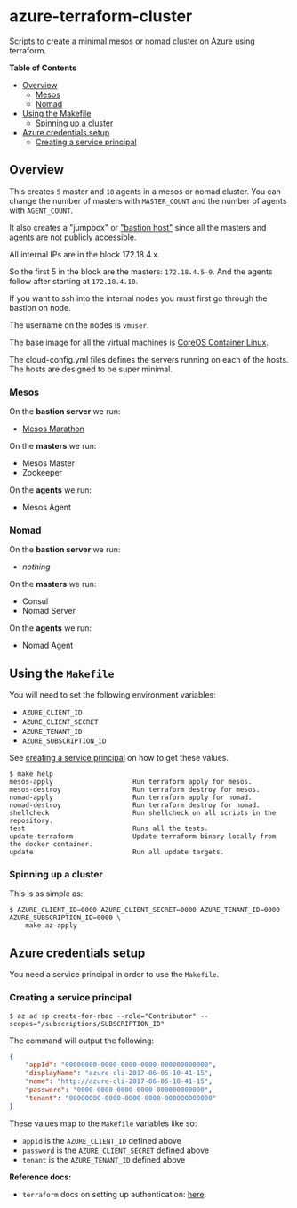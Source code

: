 # azure-terraform-cluster

Scripts to create a minimal mesos or nomad cluster on Azure using terraform.

**Table of Contents**


* [Overview](README.md#overview)
   * [Mesos](README.md#mesos)
   * [Nomad](README.md#nomad)
* [Using the Makefile](README.md#using-the-makefile)
   * [Spinning up a cluster](README.md#spinning-up-a-cluster)
* [Azure credentials setup](README.md#azure-credentials-setup)
   * [Creating a service principal](README.md#creating-a-service-principal)

## Overview

This creates `5` master and `10` agents in a mesos or nomad cluster.
You can change the number of masters with `MASTER_COUNT` and the number of
agents with `AGENT_COUNT`.

It also creates a "jumpbox" or ["bastion host"](https://en.wikipedia.org/wiki/Bastion_host)
since all the masters and agents are not publicly accessible.

All internal IPs are in the block 172.18.4.x.

So the first 5 in the block are the masters: `172.18.4.5-9`. And the agents
follow after starting at `172.18.4.10`.

If you want to ssh into the internal nodes you must first go through the
bastion on node.

The username on the nodes is `vmuser`.

The base image for all the virtual machines 
is [CoreOS Container Linux](https://coreos.com/os/docs/latest/).

The cloud-config.yml files defines the servers running on each of the hosts.
The hosts are designed to be super minimal.

### Mesos

On the **bastion server** we run:

- [Mesos Marathon](https://mesosphere.github.io/marathon/)

On the **masters** we run:

- Mesos Master
- Zookeeper


On the **agents** we run:

- Mesos Agent

### Nomad

On the **bastion server** we run:

- _nothing_

On the **masters** we run:

- Consul
- Nomad Server

On the **agents** we run:

- Nomad Agent

## Using the `Makefile`

You will need to set the following environment variables:

- `AZURE_CLIENT_ID`
- `AZURE_CLIENT_SECRET`
- `AZURE_TENANT_ID`
- `AZURE_SUBSCRIPTION_ID`

See [creating a service principal](#creating-a-service-principal) on how to get
these values.

```console
$ make help
mesos-apply                    Run terraform apply for mesos.
mesos-destroy                  Run terraform destroy for mesos.
nomad-apply                    Run terraform apply for nomad.
nomad-destroy                  Run terraform destroy for nomad.
shellcheck                     Run shellcheck on all scripts in the repository.
test                           Runs all the tests.
update-terraform               Update terraform binary locally from the docker container.
update                         Run all update targets.
```

### Spinning up a cluster

This is as simple as:

```console
$ AZURE_CLIENT_ID=0000 AZURE_CLIENT_SECRET=0000 AZURE_TENANT_ID=0000 AZURE_SUBSCRIPTION_ID=0000 \
    make az-apply
```

## Azure credentials setup

You need a service principal in order to use the `Makefile`.

### Creating a service principal

```console
$ az ad sp create-for-rbac --role="Contributor" --scopes="/subscriptions/SUBSCRIPTION_ID"
```

The command will output the following:

```json
{
    "appId": "00000000-0000-0000-0000-000000000000",
    "displayName": "azure-cli-2017-06-05-10-41-15",
    "name": "http://azure-cli-2017-06-05-10-41-15",
    "password": "0000-0000-0000-0000-000000000000",
    "tenant": "00000000-0000-0000-0000-000000000000"
}
```

These values map to the `Makefile` variables like so:

- `appId` is the `AZURE_CLIENT_ID` defined above
- `password` is the `AZURE_CLIENT_SECRET` defined above
- `tenant` is the `AZURE_TENANT_ID` defined above

**Reference docs:**

- `terraform` docs on setting up authentication:
[here](https://www.terraform.io/docs/providers/azurerm/authenticating_via_service_principal.html).

